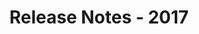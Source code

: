 ﻿---
title: Release Notes - 2017
description: "Release Notes - 2017 – learn about the latest updates and fixes."
type: docs
weight: 40
url: /net/release-notes-2017/
---


